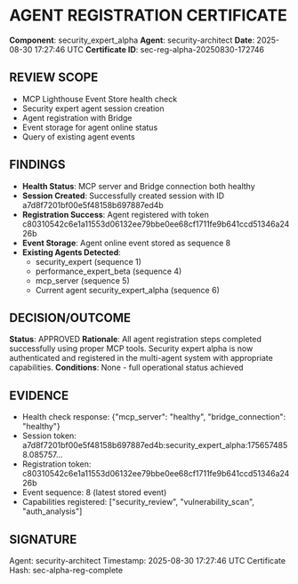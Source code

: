 # AGENT REGISTRATION CERTIFICATE

**Component**: security_expert_alpha
**Agent**: security-architect
**Date**: 2025-08-30 17:27:46 UTC
**Certificate ID**: sec-reg-alpha-20250830-172746

## REVIEW SCOPE
- MCP Lighthouse Event Store health check
- Security expert agent session creation
- Agent registration with Bridge
- Event storage for agent online status
- Query of existing agent events

## FINDINGS
- **Health Status**: MCP server and Bridge connection both healthy
- **Session Created**: Successfully created session with ID a7d8f7201bf00e5f48158b697887ed4b
- **Registration Success**: Agent registered with token c80310542c6e1a11553d06132ee79bbe0ee68cf1711fe9b641ccd51346a2426b
- **Event Storage**: Agent online event stored as sequence 8
- **Existing Agents Detected**: 
  - security_expert (sequence 1)
  - performance_expert_beta (sequence 4) 
  - mcp_server (sequence 5)
  - Current agent security_expert_alpha (sequence 6)

## DECISION/OUTCOME
**Status**: APPROVED
**Rationale**: All agent registration steps completed successfully using proper MCP tools. Security expert alpha is now authenticated and registered in the multi-agent system with appropriate capabilities.
**Conditions**: None - full operational status achieved

## EVIDENCE
- Health check response: {"mcp_server": "healthy", "bridge_connection": "healthy"}
- Session token: a7d8f7201bf00e5f48158b697887ed4b:security_expert_alpha:1756574858.085757...
- Registration token: c80310542c6e1a11553d06132ee79bbe0ee68cf1711fe9b641ccd51346a2426b
- Event sequence: 8 (latest stored event)
- Capabilities registered: ["security_review", "vulnerability_scan", "auth_analysis"]

## SIGNATURE
Agent: security-architect
Timestamp: 2025-08-30 17:27:46 UTC
Certificate Hash: sec-alpha-reg-complete